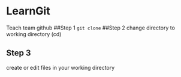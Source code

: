 # LearnGit
Teach team github
##Step 1
```git clone```
##Step 2
change directory to working directory (cd)
## Step 3
create or edit files in your working directory
